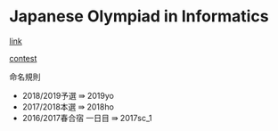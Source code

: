 # Japanese Olympiad in Informatics

[link](https://www.ioi-jp.org/problem_archive.php)

[contest](https://contests.ioi-jp.org/)


命名規則

- 2018/2019予選 ⇛ 2019yo
- 2017/2018本選 ⇛ 2018ho
- 2016/2017春合宿 一日目 ⇛ 2017sc_1
